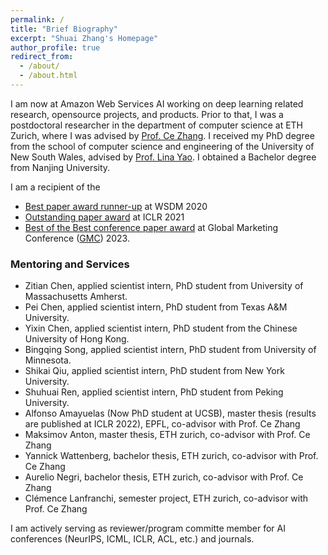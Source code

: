 ```yaml
---
permalink: /
title: "Brief Biography"
excerpt: "Shuai Zhang's Homepage"
author_profile: true
redirect_from: 
  - /about/
  - /about.html
---
```

<!-- Place this tag in your head or just before your close body tag. -->
<script async defer src="https://buttons.github.io/buttons.js"></script>

<!--[Curriculum Vitae](files/Shuai_Curriculum.pdf). -->


I am now at Amazon Web Services AI working on deep learning related research, opensource projects, and products. Prior to that, I was a postdoctoral researcher in the department of computer science at ETH Zurich, where I was advised by [Prof. Ce Zhang](https://zhangce.github.io/). I received my PhD degree from the school of computer science and engineering of the University of New South Wales, advised by [Prof. Lina Yao](https://www.linayao.com/). I obtained a Bachelor degree from Nanjing University.  

I am a recipient of the 
* [Best paper award runner-up](https://www.wsdm-conference.org/2020/#:~:text=WSDM%202020%20Best%20Paper%20Award,Seshadhri.) at WSDM 2020
* [Outstanding paper award](https://iclr-conf.medium.com/announcing-iclr-2021-outstanding-paper-awards-9ae0514734ab) at ICLR 2021
* [Best of the Best conference paper award](https://shuaizhang.tech/images/gmc_best_paper_award.jpg) at Global Marketing Conference ([GMC](https://2023gmc.imweb.me/)) 2023.




### Mentoring and Services
* Zitian Chen,  applied scientist intern, PhD student from University of Massachusetts Amherst.
* Pei Chen, applied scientist intern, PhD student from Texas A&M University.
* Yixin Chen, applied scientist intern, PhD student from the Chinese University of Hong Kong.
* Bingqing Song, applied scientist intern, PhD student from University of Minnesota.
* Shikai Qiu, applied scientist intern, PhD student from New York University.
* Shuhuai Ren, applied scientist intern, PhD student from Peking University.
* Alfonso Amayuelas (Now PhD student at UCSB), master thesis (results are published at ICLR 2022), EPFL, co-advisor with Prof. Ce Zhang
* Maksimov Anton, master thesis, ETH zurich, co-advisor with Prof. Ce Zhang
* Yannick Wattenberg, bachelor thesis, ETH zurich, co-advisor with Prof. Ce Zhang
* Aurelio Negri, bachelor thesis, ETH zurich, co-advisor with Prof. Ce Zhang
* Clémence Lanfranchi, semester project, ETH zurich, co-advisor with Prof. Ce Zhang

I am actively serving as reviewer/program committe member for AI conferences (NeurIPS, ICML, ICLR, ACL, etc.) and journals.


<!--Hi, I am Shuai Zhang, a postdoctoral researcher at the department of computer science in ETH Zurich. I received my PhD degree in computer science from UNSW Sydney and a bachelor degree from Nanjing University. My primary research interests lie in recommender systems, knowledge graphs, graph related applications, etc. My past internships were with Amazon AI and Tencent. I have won the ICLR 2021 outstanding paper award and best paper award (runner-up) at WSDM 2020. His research interests include but not limited to recommender systems, knowledge graph, and deep learning. He is PC member and reviewer for a number of top conferences and journals. You can find my publications on my [Google Scholar page](https://scholar.google.com.au/citations?user=PPjdxlcAAAAJ&hl=en).

I am a contributor for the following opensource projects: <br>
<a class="github-button" href="https://github.com/awslabs/autogluon" data-icon="octicon-star" data-size="large" data-show-count="true" aria-label="Star awslabs/autogluon on GitHub">AutoGluon</a> <a class="github-button" href="https://github.com/d2l-ai/d2l-en" data-icon="octicon-star" data-size="large" data-show-count="true" aria-label="Star d2l-ai/d2l-en on GitHub">Dive into Deep Learning</a> <a class="github-button" href="https://github.com/cheungdaven/deeprec" data-icon="octicon-star" data-size="large" data-show-count="true" aria-label="Star cheungdaven/deeprec on GitHub">DeepRec</a> 

-->




<!--<a class="github-button" href="https://github.com/cheungdaven/quate" data-icon="octicon-star" data-size="large" data-show-count="true" aria-label="Star cheungdaven/quate on GitHub">QuatE</a> -->
<!-- 
His current research lies in representation learning and its applications in information filtering, knowledge graph completion and reasoning.
Latest News
======
Latest News
======
Highlights
======
Wanna learn more about deep learning and recommender systems? You can: (1) Check our <a href="https://arxiv.org/abs/1707.07435">survey</a> on deep learning based recommender systems; (2) Read our book chapter <a href="https://d2l.ai/chapter_recommender-systems/index.html">Recommender Systems</a> in <i>Dive into Deep Learning</i> and [deep learning for recommender systems](https://link.springer.com/chapter/10.1007/978-1-0716-2197-4_5) in the 3rd edition recommender systems handbook; (3) Get your hands dirty with our opensource toolkit: <a class="github-button" href="https://github.com/cheungdaven/deeprec" data-icon="octicon-star" data-size="large" data-show-count="true" aria-label="Star cheungdaven/deeprec on GitHub">DeepRec</a>.  

"Tell me and I forget, teach me and I may remember, involve me and I learn." - Benjamin Franklin
* 26-04-2022: Our [book chapter](https://link.springer.com/chapter/10.1007/978-1-0716-2197-4_5) for the 3rd edition of [recommender system handbook](https://link.springer.com/book/10.1007/978-1-0716-2197-4) is published.
* 20-01-2022: one paper accepted to ICLR 2022.
* 26-10-2021: one paper accepted to VLDB 2022.
* 29-09-2021: one paper accepted to NeurIPS 2021.
* 24-08-2021: give a talk at ANU.
* 18-05-2021: Two papers accepted to KDD 2021.
* 06-05-2021: one short paper accepted to ACL 2021.
* 30-04-2021: give a talk in the [CVG group](https://www.cvg.unibe.ch/home/) of Universität Bern.
* 01-04-2021: Received the ICLR 2021 Outstanding Paper Award.
06-05-2021: will serve as the guest-editor for one section on recsys of frontiers of big data.
19-04-2021: invited to be the senior PC member for CIKM short paper.
10-3-2021: One paper is accepted by NAACL 2021.
22-2-2021: invited to be the reviewer for JMLR.
19-01-2021: One paper is accepted by MLSys 2021.
12-01-2021: One paper is accepted by ICLR 2021 as spotlight presentation.
14-12-2020: will serve as reviewer for ICML2021.
10-12-2020: One paper accepted by AAAI'21 workshop DLG.
30-11-2020: will serve as Senior PC member for IJCAI 2021.
21-10-2020: will serve as PC member for NAACL-HLT 2021.
16-10-2020: one paper is accepted by WSDM 2021.
15-10-2020: one paper is accepted by CIDR 2021.
19-09-2020: give a talk at chinese science club in zurich.
14-08-2020: I will serve as PC member for AAAI 2021 and EACL 2021.
14-08-2020: I will serve as PC member for AAAI 2021 and EACL 2021.
26-03-2020: Will serve as PC member for EMNLP 2020 and AACL-IJCNLP 2020. 
10-02-2020: Start my new journey at the Department of Computer Science in ETH Zurich. 
06-02-2020: One paper with [Lucas](https://sites.google.com/view/lucasvinhtran) and [Yi Tay](https://vanzytay.github.io/) is awarded the Best paper award runner-up.
22-01-2020: Invited as the PC member of the SIGIR demo track.
08-12-2019: I attended the NeurIPS conference in Vancouver and presented our work.
20-11-2019: I was awarded a PhD degree.
11-11-2019: One paper with Mingming Li is accepted by AAAI 2020.
31-10-2019: The chapter [Recommender Systems](http://numpy.d2l.ai/chapter_recommender-systems/index.html) in the [Dive into Deep Learning](http://numpy.d2l.ai/) book comes out. Any feedback is welcome.
11-10-2019: One paper with [Lucas](https://sites.google.com/view/lucasvinhtran) and [Yi Tay](https://vanzytay.github.io/) is accepted by WSDM 2020.
10-10-2019: I am awarded the NeurIPS 2019 Travel Grant.
07-10-2019: One paper is accepted by IEEE Transactions on Industrial Informatics (IF:7.377).  
04-9-2019: One paper is accepted at NeurIPS 2019, see you in Vancouver.
30-7-2019: I will serve as Program Committee member for AAAI 2020.-->
 <!-- 
07-10-2019: I will join the Systems Group of ETH Zurich as a PostDoc.
22-7-2019: Invited as reviewer for ACM computing surveys.
12-01-2020: Invited as reviewer for ACM Transactions of Information Systems.
18-6-2019: I will do an internship at AWS AI Lab.
 11-6-2019: Awarded the IJCAI 2019 Travel Grant.
 21-5-2019: One paper is accepted by IJCAI Demo Track.
 14-5-2019: One paper on NLP with [Yi Tay](https://vanzytay.github.io/) accepted at ACL 2019.
 10-5-2019: One paper is accepted at IJCAI 2019.-->
 


